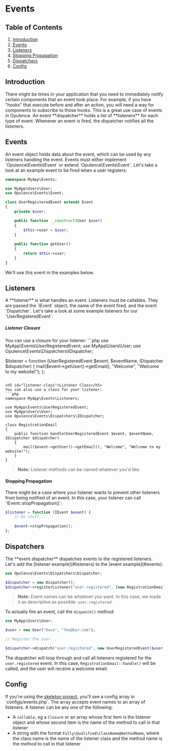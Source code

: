 # Events

## Table of Contents
1. [Introduction](#introduction)
2. [Events](#events)
3. [Listeners](#listeners)
  1. [Stopping Propagation](#stopping-propagation)
4. [Dispatchers](#dispatchers)
5. [Config](#config)

<h2 id="introduction">Introduction</h2>
There might be times in your application that you need to immediately notify certain components that an event took place.  For example, if you have "hooks" that execute before and after an action, you will need a way for components to subscribe to those hooks.  This is a great use case of events in Opulence.  An event **dispatcher** holds a list of **listeners** for each type of event.  Whenever an event is fired, the dispatcher notifies all the listeners.

<h2 id="events">Events</h2>
An event object holds data about the event, which can be used by any listeners handling the event.  Events must either implement `Opulence\Events\IEvent` or extend `Opulence\Events\Event`.  Let's take a look at an example event to be fired when a user registers:

```php
namespace MyApp\Events;

use MyApp\Users\User;
use Opulence\Events\Event;

class UserRegisteredEvent extends Event
{
    private $user;

    public function __construct(User $user)
    {
        $this->user = $user;
    }
    
    public function getUser()
    {
        return $this->user;
    }
}
```

We'll use this event in the examples below.

<h2 id="listeners">Listeners</h2>
A **listener** is what handles an event.  Listeners must be callables.  They are passed the `IEvent` object, the name of the event fired, and the event `Dispatcher`.  Let's take a look at some example listeners for our `UserRegisteredEvent`:

<h5 id="listener-closure">Listener Closure</h5>
You can use a closure for your listener:
```php
use MyApp\Events\UserRegisteredEvent;
use MyApp\Users\User;
use Opulence\Events\Dispatchers\IDispatcher;

$listener = function (UserRegisteredEvent $event, $eventName, IDispatcher $dispatcher) {
    mail($event->getUser()->getEmail(), "Welcome", "Welcome to my website!");
};
```

<h5 id="listener-class">Listener Class</h5>
You can also use a class for your listener:
```php
namespace MyApp\Events\Listeners;

use MyApp\Events\UserRegisteredEvent;
use MyApp\Users\User;
use Opulence\Events\Dispatchers\IDispatcher;

class RegistrationEmail
{
    public function handle(UserRegisteredEvent $event, $eventName, IDispatcher $dispatcher)
    {
        mail($event->getUser()->getEmail(), "Welcome", "Welcome to my website!");
    }
}
```

> **Note:** Listener methods can be named whatever you'd like.

<h4 id="stopping-propagation">Stopping Propagation</h4>
There might be a case where your listener wants to prevent other listeners from being notified of an event.  In this case, your listener can call `IEvent::stopPropagation()`:

```php
$listener = function (IEvent $event) {
    // Do stuff...
    
    $event->stopPropagation();
};
```

<h2 id="dispatchers">Dispatchers</h2>
The **event dispatcher** dispatches events to the registered listeners.  Let's add the [listener example](#listeners) to the [event example](#events):

```php
use Opulence\Events\Dispatchers\Dispatcher;

$dispatcher = new Dispatcher();
$dispatcher->registerListener("user.registered", [new RegistrationEmail(), "handle"]);
```

> **Note:** Event names can be whatever you want.  In this case, we made it as descriptive as possible:  `user.registered`.

To actually fire an event, call the `dispatch()` method:

```php
use MyApp\Users\User;

$user = new User("Dave", "foo@bar.com");

// Register the user...

$dispatcher->dispatch("user.registered", new UserRegisteredEvent($user));
```

The dispatcher will loop through and call all listeners registered for the `user.registered` event.  In this case, `RegistrationEmail::handle()` will be called, and the user will receive a welcome email.

<h2 id="config">Config</h2>
If you're using the <a href="https://github.com/opulencephp/Project" target="_blank">skeleton project</a>, you'll see a config array in `configs/events.php`.  The array accepts event names to an array of listeners.  A listener can be any one of the following:

* A `callable`, eg a `Closure` or an array whose first item is the listener object and whose second item is the name of the method to call in that listener
* A string with the format `Fully\Qualified\ClassName@methodName`, where the class name is the name of the listener class and the method name is the method to call in that listener